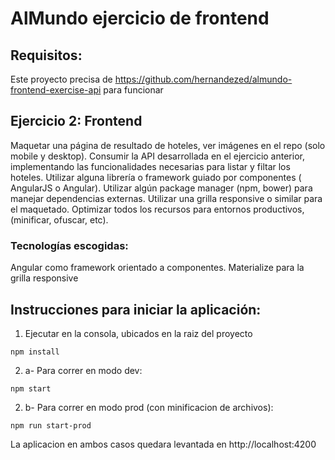 # AlMundo ejercicio de frontend

## Requisitos:

Este proyecto precisa de https://github.com/hernandezed/almundo-frontend-exercise-api para funcionar

## Ejercicio 2: Frontend
Maquetar una página de resultado de hoteles, ver imágenes en el repo (solo mobile y desktop).
Consumir la API desarrollada en el ejercicio anterior, implementando las funcionalidades
necesarias para listar y filtar los hoteles.
Utilizar alguna librería o framework guiado por componentes ( AngularJS o Angular).
Utilizar algún package manager (npm, bower) para manejar dependencias externas.
Utilizar una grilla responsive o similar para el maquetado.
Optimizar todos los recursos para entornos productivos, (minificar, ofuscar, etc).

### Tecnologías escogidas:
Angular como framework orientado a componentes.
Materialize para la grilla responsive

## Instrucciones para iniciar la aplicación:
1. Ejecutar en la consola, ubicados en la raiz del proyecto
```
npm install
```
2. a- Para correr en modo dev:
```
npm start
```
2. b- Para correr en modo prod (con minificacion de archivos):
```
npm run start-prod
```

La aplicacion en ambos casos quedara levantada en http://localhost:4200
